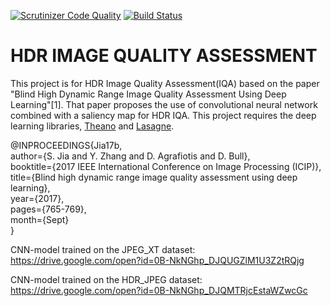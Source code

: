 [![Scrutinizer Code Quality](https://scrutinizer-ci.com/g/SenJia/HDR_QUALITY/badges/quality-score.png?b=master)](https://scrutinizer-ci.com/g/SenJia/HDR_QUALITY/?branch=master)
[![Build Status](https://scrutinizer-ci.com/g/SenJia/HDR_QUALITY/badges/build.png?b=master)](https://scrutinizer-ci.com/g/SenJia/HDR_QUALITY/build-status/master)

# HDR IMAGE QUALITY ASSESSMENT

This project is for HDR Image Quality Assessment(IQA) based on the paper "Blind High Dynamic Range Image Quality Assessment Using Deep Learning"[1]. That paper proposes the use of convolutional neural network combined with a saliency map for HDR IQA. This project requires the deep learning libraries, [Theano](https://github.com/Theano/Theano) and [Lasagne](https://github.com/Lasagne/Lasagne).

@INPROCEEDINGS{Jia17b,  
author={S. Jia and Y. Zhang and D. Agrafiotis and D. Bull},  
booktitle={2017 IEEE International Conference on Image Processing (ICIP)},  
title={Blind high dynamic range image quality assessment using deep learning},  
year={2017},  
pages={765-769},  
month={Sept}  
}

CNN-model trained on the JPEG_XT dataset: https://drive.google.com/open?id=0B-NkNGhp_DJQUGZlM1U3Z2tRQjg

CNN-model trained on the HDR_JPEG dataset: https://drive.google.com/open?id=0B-NkNGhp_DJQMTRjcEstaWZwcGc
